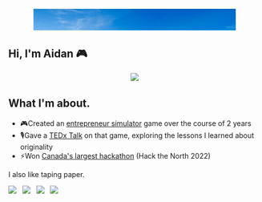 <p align="center"><img width="80%" src="blue-sky.jpg"/></p>

## Hi, I'm Aidan 🎮        

<p align="center">
  <!-- Typing SVG by DenverCoder1 - https://github.com/DenverCoder1/readme-typing-svg -->
   <a href="https://github.com/DenverCoder1/readme-typing-svg">
    <img src="https://readme-typing-svg.demolab.com/?lines=Game%20Developer%20|%20TEDx%20Speaker%20|%20Hack the North Winner&font=Helvetica&center=true&width=750&height=45&color=000000&vCenter=true&duration=4000&pause=2000&size=22" /></a>
</p>

## What I'm about.
- 🎮Created an [entrepreneur simulator](https://www.youtube.com/watch?v=fCC3BtC-V4U) game over the course of 2 years
- 🎙️Gave a [TEDx Talk](https://www.ted.com/talks/aiden_cullen_the_originality_trap) on that game, exploring the lessons I learned about originality
- ⚡Won [Canada's largest hackathon](https://devpost.com/software/homegrown-htw4ub) (Hack the North 2022)

I also like taping paper.

[<img src="https://img.icons8.com/color/48/000000/linkedin.png" width="3.5%"/>](https://www.linkedin.com/in/aidan-cu/)  &nbsp; [<img src="https://img.icons8.com/color/48/000000/devpost.png" width="3.5%"/>](https://devpost.com/taperofpaper) &nbsp; [<img src="https://img.icons8.com/color/48/000000/ted.png" width="3.5%"/>](https://www.ted.com/talks/aiden_cullen_the_originality_trap) &nbsp; [<img src="https://img.icons8.com/color/48/000000/roblox.png" width="3.5%"/>](https://www.roblox.com/games/5263552424/Bagel-Bakery-Simulator-CODES-IN-DESC)


